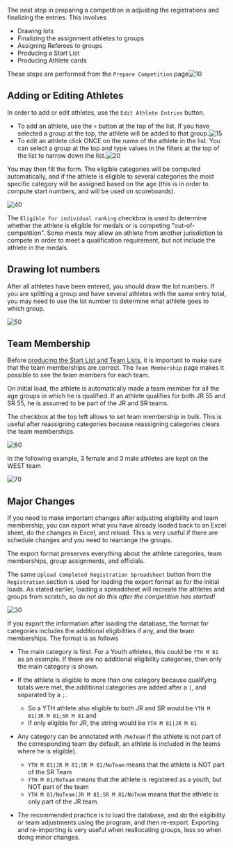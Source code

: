 The next step in preparing a competition is adjusting the registrations and finalizing the entries.  This involves

- Drawing lots
- Finalizing the assignment athletes to groups
- Assigning Referees to groups
- Producing a Start List
- Producing Athlete cards

These steps are performed from the `Prepare Competition` page![10](nimg/2300EditAthleteEntries/10.png)

## Adding or Editing Athletes

In order to add or edit athletes, use the `Edit Athlete Entries` button.

- To add an athlete, use the `+` button at the top of the list.  If you have selected a group at the top, the athlete will be added to that group.![15](nimg/2300EditAthleteEntries/15.png)
- To edit an athlete click ONCE on the name of the athlete in the list.  You can select a group at the top and type values in the filters at the top of the list to narrow down the list.![20](nimg/2300EditAthleteEntries/20.png)

You may then fill the form.  The eligible categories will be computed automatically, and if the athlete is eligible to several categories the most specific category will be assigned based on the age (this is in order to compute start numbers, and will be used on scoreboards).

![40](nimg/2300EditAthleteEntries/40.png)

The `Eligible for individual ranking` checkbox is used to determine whether the athlete is eligible for medals or is competing "out-of-competition".  Some meets may allow an athlete from another jurisdiction to compete in order to meet a qualification requirement, but not include the athlete in the medals.

## Drawing lot numbers

After all athletes have been entered, you should draw the lot numbers.  If you are splitting a group and have several athletes with the same entry total, you may need to use the lot number to determine what athlete goes to which group.

![50](nimg/2300EditAthleteEntries/50.png)

## Team Membership

Before [producing the Start List and Team Lists](2400PreCompetitionDocuments), it is important to make sure that the team memberships are correct.  The `Team Membership` page makes it possible to see the team members for each team. 

On initial load, the athlete is automatically made a team member for all the age groups in which he is qualified.  If an athlete qualifies for both JR 55 and SR 55, he is assumed to be part of the JR and SR teams.

The checkbox at the top left allows to set team membership in bulk. This is useful after reassigning categories because reassigning categories clears the team memberships.

![60](nimg/2300EditAthleteEntries/60.png)

In the following example, 3 female and 3 male athletes are kept on the WEST team

![70](nimg/2300EditAthleteEntries/70.png)

## Major Changes

If you need to make important changes after adjusting eligibility and team membership, you can export what you have already loaded back to an Excel sheet, do the changes in Excel, and reload.   This is very useful if there are schedule changes and you need to rearrange the groups.

The export format preserves everything about the athlete categories, team memberships, group assignments, and officials.

The same `Upload Completed Registration Spreadsheet` button from the `Registration` section is used for loading the export format as for the initial loads. As stated earlier, loading a spreadsheet will recreate the athletes and groups from scratch, so *do not do this after the competition has started!*

![30](nimg/2300EditAthleteEntries/30.png)

If you export the information after loading the database, the format for categories includes the additional eligibilities if any, and the team memberships. The format is as follows

- The main category is first.  For a Youth athletes, this could be `YTH M 81` as an example.  If there are no additional eligibility categories, then only the main category is shown. 
- If the athlete is eligible to more than one category because qualifying totals were met, the additional categories are added after a `|`, and separated by a `;`.
  -  So a YTH athlete also eligible to both JR and SR would be `YTH M 81|JR M 81;SR M 81`  and
  - If only eligible for JR, the string would be `YTH M 81|JR M 81`

- Any category can be annotated with `/NoTeam` if the athlete is not part of the corresponding team (by default, an athlete is included in the teams where he is eligible).
  - `YTH M 81|JR M 81;SR M 81/NoTeam` means that the athlete is NOT part of the SR Team
  - `YTH M 81/NoTeam` means that the athlete is registered as a youth, but NOT part of the team
  - `YTH M 81/NoTeam|JR M 81;SR M 81/NoTeam` means that the athlete is only part of the JR team.

- The recommended practice is to load the database, and do the eligibility or team adjustments using the program, and then re-export. Exporting and re-importing is very useful when reallocating groups, less so when doing minor changes.

